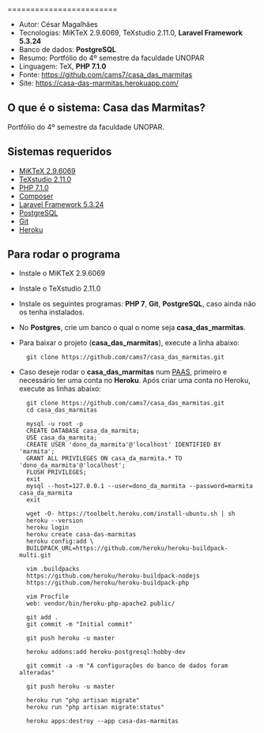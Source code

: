 ========================
* Autor: César Magalhães
* Tecnologias: MiKTeX 2.9.6069, TeXstudio 2.11.0, **Laravel Framework 5.3.24**
* Banco de dados: **PostgreSQL**
* Resumo: Portfólio do 4º semestre da faculdade UNOPAR
* Linguagem: TeX, **PHP 7.1.0**
* Fonte: <https://github.com/cams7/casa_das_marmitas>
* Site: <https://casa-das-marmitas.herokuapp.com/>

O que é o sistema: Casa das Marmitas?
-------------------
Portfólio do 4º semestre da faculdade UNOPAR.

Sistemas requeridos
-------------------
* [MiKTeX 2.9.6069](http://miktex.org/)
* [TeXstudio 2.11.0](http://www.texstudio.org/)
* [PHP 7.1.0](https://secure.php.net/)
* [Composer](https://getcomposer.org/)
* [Laravel Framework 5.3.24](https://laravel.com/)
* [PostgreSQL](http://www.postgresql.org/download/)
* [Git](https://git-scm.com/downloads)
* [Heroku](https://www.heroku.com/)

Para rodar o programa
-------------------
* Instale o MiKTeX 2.9.6069
* Instale o TeXstudio 2.11.0
* Instale os seguintes programas: **PHP 7**, **Git**, **PostgreSQL**, caso ainda não os tenha instalados.
* No **Postgres**, crie um banco o qual o nome seja **casa_das_marmitas**.
* Para baixar o projeto (**casa_das_marmitas**), execute a linha abaixo:

		git clone https://github.com/cams7/casa_das_marmitas.git
	
* Caso deseje rodar o **casa_das_marmitas** num [PAAS](https://pt.wikipedia.org/wiki/Plataforma_como_serviço), primeiro e necessário ter uma conta no **Heroku**. Após criar uma conta no Heroku, execute as linhas abaixo:

		git clone https://github.com/cams7/casa_das_marmitas.git
		cd casa_das_marmitas
		
		mysql -u root -p
		CREATE DATABASE casa_da_marmita;
		USE casa_da_marmita;
		CREATE USER 'dono_da_marmita'@'localhost' IDENTIFIED BY 'marmita';
		GRANT ALL PRIVILEGES ON casa_da_marmita.* TO 'dono_da_marmita'@'localhost';
		FLUSH PRIVILEGES;		
		exit		
		mysql --host=127.0.0.1 --user=dono_da_marmita --password=marmita casa_da_marmita
		exit
		
		wget -O- https://toolbelt.heroku.com/install-ubuntu.sh | sh
		heroku --version
		heroku login
		heroku create casa-das-marmitas
		heroku config:add \
		BUILDPACK_URL=https://github.com/heroku/heroku-buildpack-multi.git

		vim .buildpacks
		https://github.com/heroku/heroku-buildpack-nodejs
		https://github.com/heroku/heroku-buildpack-php
		
		vim Procfile
		web: vendor/bin/heroku-php-apache2 public/
		
		git add .
		git commit -m "Initial commit"
		
		git push heroku -u master
		
		heroku addons:add heroku-postgresql:hobby-dev
		
		git commit -a -m "A configurações do banco de dados foram alteradas"
		
		git push heroku -u master
		
		heroku run "php artisan migrate"
		heroku run "php artisan migrate:status"
		
		heroku apps:destroy --app casa-das-marmitas

		


